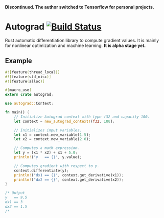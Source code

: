 **Discontinued.  The author switched to Tensorflow for personal projects.**

# Autograd [![Build Status](https://travis-ci.org/kkimdev/autograd.svg?branch=master)](https://travis-ci.org/kkimdev/autograd)
Rust automatic differentiation library to compute gradient values. It is mainly for nonlinear optimization and machine learning. **It is alpha stage yet.**

## Example
~~~rust
#![feature(thread_local)]
#![feature(std_misc)]
#![feature(alloc)]

#[macro_use]
extern crate autograd;

use autograd::Context;

fn main() {
    // Initialize Autograd context with type f32 and capacity 100.
    let context = new_autograd_context!(f32, 100);

    // Initializes input variables.
    let x1 = context.new_variable(1.5);
    let x2 = context.new_variable(2.0);

    // Computes a math expression.
    let y = (x1 * x2) + x1 + 5.0;
    println!("y   == {}", y.value);

    // Computes gradient with respect to y.
    context.differentiate(y);
    println!("dx1 == {}", context.get_derivative(x1));
    println!("dx2 == {}", context.get_derivative(x2));
}

/* Output
y   == 9.5
dx1 == 3
dx2 == 1.5
/*

~~~
